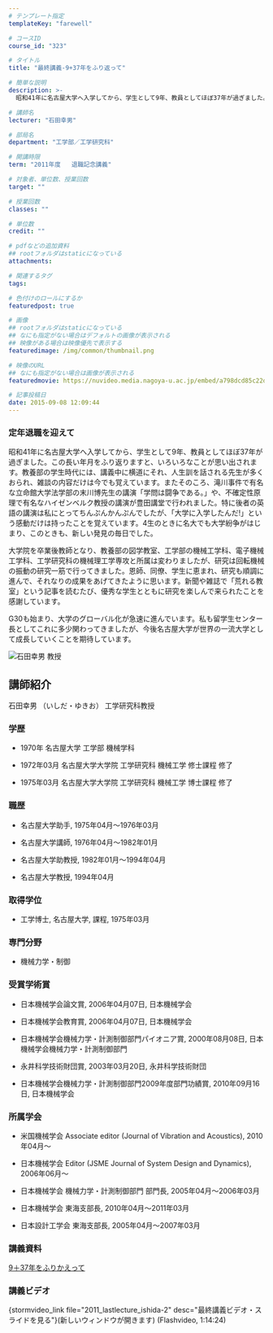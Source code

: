 ```yaml
---
# テンプレート指定
templateKey: "farewell"

# コースID
course_id: "323"

# タイトル
title: "最終講義-9+37年をふり返って"

# 簡単な説明
description: >-
  昭和41年に名古屋大学へ入学してから、学生として9年、教員としてほぼ37年が過ぎました。この長い年月をふり返りますと、いろいろなことが思い出されます。教養部の学生時代には、講義中に横道にそれ、...

# 講師名
lecturer: "石田幸男"

# 部局名
department: "工学部／工学研究科"

# 開講時限
term: "2011年度	退職記念講義"

# 対象者、単位数、授業回数
target: ""

# 授業回数
classes: ""

# 単位数
credit: ""

# pdfなどの追加資料
## rootフォルダはstaticになっている
attachments: 

# 関連するタグ
tags:

# 色付けのロールにするか
featuredpost: true

# 画像
## rootフォルダはstaticになっている
## なにも指定がない場合はデフォルトの画像が表示される
## 映像がある場合は映像優先で表示する
featuredimage: /img/common/thumbnail.png

# 映像のURL
## なにも指定がない場合は画像が表示される
featuredmovie: https://nuvideo.media.nagoya-u.ac.jp/embed/a798dcd85c22db5fce2f85afcbfe85c3c902e155

# 記事投稿日
date: 2015-09-08 12:09:44
---
```


### 定年退職を迎えて


昭和41年に名古屋大学へ入学してから、学生として9年、教員としてほぼ37年が過ぎました。この長い年月をふり返りますと、いろいろなことが思い出されます。教養部の学生時代には、講義中に横道にそれ、人生訓を話される先生が多くおられ、雑談の内容だけは今でも覚えています。またそのころ、滝川事件で有名な立命館大学法学部の末川博先生の講演「学問は闘争である。」や、不確定性原理で有名なハイゼンベルク教授の講演が豊田講堂で行われました。特に後者の英語の講演は私にとってちんぷんかんぷんでしたが、「大学に入学したんだ!」という感動だけは持ったことを覚えています。4生のときに名大でも大学紛争がはじまり、このときも、新しい発見の毎日でした。

大学院を卒業後教師となり、教養部の図学教室、工学部の機械工学科、電子機械工学科、工学研究科の機械理工学専攻と所属は変わりましたが、研究は回転機械の振動の研究一筋で行ってきました。恩師、同僚、学生に恵まれ、研究も順調に進んで、それなりの成果をあげてきたように思います。新聞や雑誌で「荒れる教室」という記事を読むたび、優秀な学生とともに研究を楽しんで来られたことを感謝しています。

G30も始まり、大学のグローバル化が急速に進んでいます。私も留学生センター長としてこれに多少関わってきましたが、今後名古屋大学が世界の一流大学として成長していくことを期待しています。


![石田幸男 教授](/files/323/ishida.jpg) 

## 講師紹介


石田幸男 （いしだ・ゆきお） 工学研究科教授


### 学歴



* 1970年 名古屋大学 工学部 機械学科

* 1972年03月 名古屋大学大学院 工学研究科 機械工学 修士課程 修了

* 1975年03月 名古屋大学大学院 工学研究科 機械工学 博士課程 修了

### 職歴



* 名古屋大学助手, 1975年04月〜1976年03月

* 名古屋大学講師, 1976年04月〜1982年01月

* 名古屋大学助教授, 1982年01月〜1994年04月

* 名古屋大学教授, 1994年04月

### 取得学位



* 工学博士, 名古屋大学, 課程, 1975年03月

### 専門分野



* 機械力学・制御

### 受賞学術賞



* 日本機械学会論文賞, 2006年04月07日, 日本機械学会

* 日本機械学会教育賞, 2006年04月07日, 日本機械学会

* 日本機械学会機械力学・計測制御部門パイオニア賞, 2000年08月08日, 日本機械学会機械力学・計測制御部門

* 永井科学技術財団賞, 2003年03月20日, 永井科学技術財団

* 日本機械学会機械力学・計測制御部門2009年度部門功績賞, 2010年09月16日, 日本機械学会

### 所属学会



* 米国機械学会 Associate editor (Journal of Vibration and Acoustics), 2010年04月〜



* 日本機械学会 Editor (JSME Journal of System Design and Dynamics), 2006年06月〜



* 日本機械学会 機械力学・計測制御部門 部門長, 2005年04月〜2006年03月



* 日本機械学会 東海支部長, 2010年04月〜2011年03月

* 日本設計工学会 東海支部長, 2005年04月〜2007年03月


### 講義資料


[9＋37年をふりかえって](/files/323/new_H23ishida_lastlecture_kai.pdf) 


### 講義ビデオ


{stormvideo_link file="2011_lastlecture_ishida-2" desc="最終講義ビデオ・スライドを見る"}(新しいウィンドウが開きます) (Flashvideo, 1:14:24)